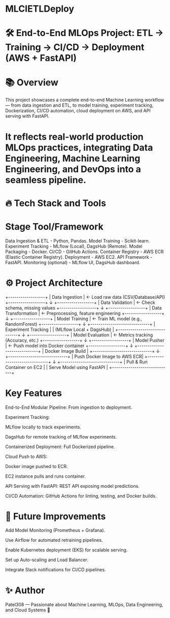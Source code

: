 # MLCIETLDeploy 
# 🛠️ End-to-End MLOps Project: ETL → Training → CI/CD → Deployment (AWS + FastAPI)
# 📚 Overview
This project showcases a complete end-to-end Machine Learning workflow — from data ingestion and ETL, to model training, experiment tracking, Dockerization, CI/CD automation, cloud deployment on AWS, and API serving with FastAPI.

# It reflects real-world production MLOps practices, integrating Data Engineering, Machine Learning Engineering, and DevOps into a seamless pipeline.

# 🔥 Tech Stack and Tools

# Stage      	                      Tool/Framework
Data Ingestion & ETL        -    	Python, Pandas.
Model Training	       -           Scikit-learn.
Experiment Tracking	     -         MLflow (Local), DagsHub (Remote).
Model Packaging            -     	Docker.
CI/CD                 -          	GitHub Actions.
Container Registry      -        	AWS ECR (Elastic Container Registry).
Deployment	   -                   AWS EC2.
API Framework            -       	FastAPI.
Monitoring (optional)     -        MLflow UI, DagsHub dashboard.


# ⚙️ Project Architecture
+------------------+
|  Data Ingestion   |  <- Load raw data (CSV/Database/API)
+------------------+
          ↓
+------------------+
| Data Validation   |  <- Check schema, missing values
+------------------+
          ↓
+------------------+
| Data Transformation | <- Preprocessing, feature engineering
+------------------+
          ↓
+------------------+
| Model Training   |  <- Train ML model (e.g., RandomForest)
+------------------+
          ↓
+-----------------------------+
| Experiment Tracking         |
| (MLflow Local + DagsHub)     |
+-----------------------------+
          ↓
+------------------+
| Model Evaluation  | <- Metrics tracking (Accuracy, etc.)
+------------------+
          ↓
+------------------+
| Model Pusher     | <- Push model into Docker container
+------------------+
          ↓
+-----------------------------+
| Docker Image Build          |
+-----------------------------+
          ↓
+-----------------------------+
| Push Docker Image to AWS ECR|
+-----------------------------+
          ↓
+-----------------------------+
| Pull & Run Container on EC2 |
| Serve Model using FastAPI   |
+-----------------------------+


# Key Features
End-to-End Modular Pipeline: From ingestion to deployment.

Experiment Tracking:

MLflow locally to track experiments.

DagsHub for remote tracking of MLflow experiments.

Containerized Deployment: Full Dockerized pipeline.

Cloud Push to AWS:

Docker image pushed to ECR.

EC2 instance pulls and runs container.

API Serving with FastAPI: REST API exposing model predictions.

CI/CD Automation: GitHub Actions for linting, testing, and Docker builds.


# 🧠 Future Improvements
Add Model Monitoring (Prometheus + Grafana).

Use Airflow for automated retraining pipelines.

Enable Kubernetes deployment (EKS) for scalable serving.

Set up Auto-scaling and Load Balancer.

Integrate Slack notifications for CI/CD pipelines.

# ✨ Author
Patel308 — Passionate about Machine Learning, MLOps, Data Engineering, and Cloud Systems 🚀

